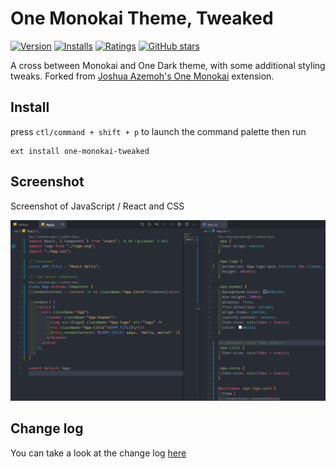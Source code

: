 # One Monokai Theme, Tweaked

[![Version](https://vsmarketplacebadge.apphb.com/version/alanmunson.one-monokai-tweaked.svg)](https://marketplace.visualstudio.com/items?itemName=alanmunson.one-monokai-tweaked) [![Installs](https://vsmarketplacebadge.apphb.com/installs/alanmunson.one-monokai-tweaked.svg)](https://marketplace.visualstudio.com/items?itemName=alanmunson.one-monokai-tweaked) [![Ratings](https://vsmarketplacebadge.apphb.com/rating/alanmunson.one-monokai-tweaked.svg)](https://marketplace.visualstudio.com/items?itemName=alanmunson.one-monokai-tweaked) [![GitHub stars](https://img.shields.io/github/stars/AlanMunson/vscode-one-monokai-tweaked.svg?style=social&label=Star&maxAge=2592000)](https://github.com/AlanMunson/vscode-one-monokai-tweaked)

A cross between Monokai and One Dark theme, with some additional styling tweaks.
Forked from [Joshua Azemoh's One Monokai](https://marketplace.visualstudio.com/items?itemName=azemoh.one-monokai) extension.

## Install

press `ctl/command + shift + p` to launch the command palette then run

```
ext install one-monokai-tweaked
```

## Screenshot

Screenshot of JavaScript / React and CSS

![Theme Screenshot](screenshot-v1.0.4.png)

## Change log

You can take a look at the change log [here](https://github.com/AlanMunson/vscode-one-monokai-tweaked/blob/master/CHANGELOG.md)
